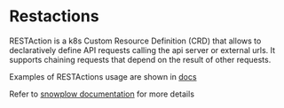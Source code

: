 # Restactions

RESTAction is a k8s Custom Resource Definition (CRD) that allows to declaratively define API requests calling the api server or external urls. It supports chaining requests that depend on the result of other requests.

Examples of RESTActions usage are shown in [docs](./docs.md)

Refer to [snowplow documentation](https://docs.krateo.io/key-concepts/kcp/snowplow/) for more details
